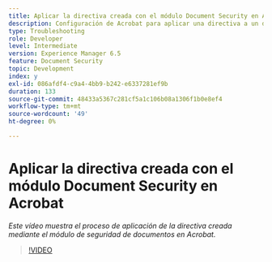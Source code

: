 ```yaml
---
title: Aplicar la directiva creada con el módulo Document Security en Acrobat
description: Configuración de Acrobat para aplicar una directiva a un documento mediante Document Security
type: Troubleshooting
role: Developer
level: Intermediate
version: Experience Manager 6.5
feature: Document Security
topic: Development
index: y
exl-id: 086afdf4-c9a4-4bb9-b242-e6337281ef9b
duration: 133
source-git-commit: 48433a5367c281cf5a1c106b08a1306f1b0e8ef4
workflow-type: tm+mt
source-wordcount: '49'
ht-degree: 0%

---
```


# Aplicar la directiva creada con el módulo Document Security en Acrobat

*Este vídeo muestra el proceso de aplicación de la directiva creada mediante el módulo de seguridad de documentos en Acrobat.*

>[!VIDEO](https://video.tv.adobe.com/v/335486?quality=12&learn=on)
